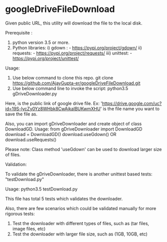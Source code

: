 # googleDriveFileDownload
Given public URL, this utility will download the file to the local disk.


Prerequisite : 
1. python version 3.5 or more.
2. Python libraries:
  i) gdown : - https://pypi.org/project/gdown/
 ii) requests: - https://pypi.org/project/requests/
iii) unittest: - https://pypi.org/project/unittest/

Usage:
1. Use below command to clone this repo.
    git clone https://github.com/AjayGupta-er/googleDriveFileDownload.git
2. Use below command line to invoke the script:
    python3.5 gDriveDownloader.py <URL> <fileName>
  
Here, <URL> is the public link of google drive file.
    Ex: 'https://drive.google.com/uc?id=19S-lycZy0Yz8WHbk8CwAjkaIBUKwmXHU'
    <fileName> is the file name you want to save the file as.
          
Also, you can import gDriveDownloader and create object of class DownloadGD.
Usage:
from gDriveDownloader import DownloadGD
    download = DownloadGD(<URL>)
    download.useGdown(<fileName>) OR download.useRequests(<fileName>)
  
  
  Please note:
  Class method 'useGdown' can be used to download larger size of files.
  
  Validation:
  
  To validate the gDriveDownloader, there is another unittest based tests: "testDownload.py"
  
  Usage:
  python3.5 testDownload.py
  
  This file has total 5 tests which validates the downloader.
  
 Also, there are few scenarios which could be validated manually for more rigorous tests:
 1. Test the downloader with different types of files, such as (tar files, image files, etc)
 2. Test the downloader with larger file size, such as (1GB, 10GB, etc)
 
